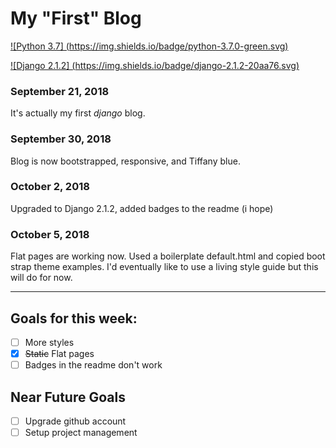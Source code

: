 # My "First" Blog

[![Python 3.7] (https://img.shields.io/badge/python-3.7.0-green.svg)](https://www.python.org/downloads/release/python-370/)


[![Django 2.1.2] (https://img.shields.io/badge/django-2.1.2-20aa76.svg)](https://docs.djangoproject.com/en/2.1/releases/2.1.2/)

### September 21, 2018
It's actually my first *django* blog.

### September 30, 2018
Blog is now bootstrapped, responsive, and Tiffany blue.

### October 2, 2018
Upgraded to Django 2.1.2, added badges to the readme (i hope)

### October 5, 2018
Flat pages are working now. Used a boilerplate default.html and copied boot strap theme examples. I'd eventually like to use a living style guide but this will do for now. 

----------------------------------------------

## Goals for this week:
- [ ] More styles
- [x] ~~Static~~ Flat pages 
- [ ] Badges in the readme don't work

## Near Future Goals
- [ ] Upgrade github account
- [ ] Setup project management